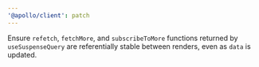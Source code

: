 ```yaml
---
'@apollo/client': patch
---
```


Ensure `refetch`, `fetchMore`, and `subscribeToMore` functions returned by `useSuspenseQuery` are referentially stable between renders, even as `data` is updated.
